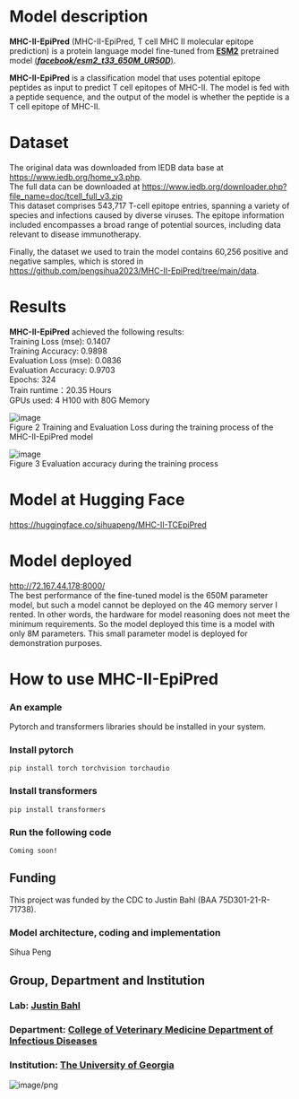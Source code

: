 # Model description
**MHC-II-EpiPred** (MHC-II-EpiPred, T cell MHC II molecular epitope prediction) is a protein language model fine-tuned from [**ESM2**](https://github.com/facebookresearch/esm) pretrained model [(***facebook/esm2_t33_650M_UR50D***)](https://huggingface.co/facebook/esm2_t33_650M_UR50D).    

**MHC-II-EpiPred** is a classification model that uses potential epitope peptides as input to predict T cell epitopes of MHC-II. The model is fed with a peptide sequence, and the output of the model is whether the peptide is a T cell epitope of MHC-II.  

# Dataset
The original data was downloaded from IEDB data base at https://www.iedb.org/home_v3.php.  
The full data can be downloaded at  https://www.iedb.org/downloader.php?file_name=doc/tcell_full_v3.zip  
This dataset comprises 543,717 T-cell epitope entries, spanning a variety of species and infections caused by diverse viruses. The epitope information included encompasses a broad range of potential sources, including data relevant to disease immunotherapy.  

Finally, the dataset we used to train the model contains 60,256 positive and negative samples, which is stored in https://github.com/pengsihua2023/MHC-II-EpiPred/tree/main/data.   

# Results
**MHC-II-EpiPred** achieved the following results:  
Training Loss (mse): 0.1407   
Training Accuracy: 0.9898  
Evaluation Loss (mse): 0.0836    
Evaluation Accuracy: 0.9703    
Epochs: 324  
Train runtime：20.35 Hours  
GPUs used: 4 H100 with 80G Memory  

![image](https://github.com/user-attachments/assets/bee6d75c-919b-4de3-97f4-0b372e1dd898)  
Figure 2 Training and Evaluation Loss during the training process of the MHC-II-EpiPred model

![image](https://github.com/user-attachments/assets/3df0a0f1-9cdd-431d-9055-127fe0efc3d3)  
Figure 3 Evaluation accuracy during the training process  

# Model at Hugging Face
https://huggingface.co/sihuapeng/MHC-II-TCEpiPred 
# Model deployed
http://72.167.44.178:8000/   
The best performance of the fine-tuned model is the 650M parameter model, but such a model cannot be deployed on the 4G memory server I rented. In other words, the hardware for model reasoning does not meet the minimum requirements. So the model deployed this time is a model with only 8M parameters. This small parameter model is deployed for demonstration purposes.  

# How to use **MHC-II-EpiPred**
### An example
Pytorch and transformers libraries should be installed in your system.  
### Install pytorch
```
pip install torch torchvision torchaudio

```
### Install transformers
```
pip install transformers

```
### Run the following code
```
Coming soon!

```


## Funding
This project was funded by the CDC to Justin Bahl (BAA 75D301-21-R-71738).  
### Model architecture, coding and implementation
Sihua Peng  
## Group, Department and Institution  
### Lab: [Justin Bahl](https://bahl-lab.github.io/)  
### Department: [College of Veterinary Medicine Department of Infectious Diseases](https://vet.uga.edu/education/academic-departments/infectious-diseases/)  
### Institution: [The University of Georgia](https://www.uga.edu/)  

![image/png](https://cdn-uploads.huggingface.co/production/uploads/64c56e2d2d07296c7e35994f/2rlokZM1FBTxibqrM8ERs.png)
